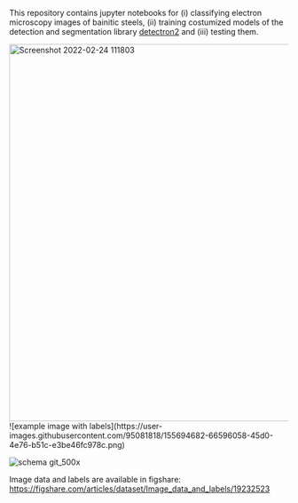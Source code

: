 This repository contains jupyter notebooks for (i) classifying electron microscopy images of bainitic steels, (ii) training costumized models of the detection and segmentation library [detectron2](https://github.com/facebookresearch/detectron2) and (iii) testing them.   

<img width="679" alt="Screenshot 2022-02-24 111803" src="https://user-images.githubusercontent.com/95081818/155505240-80a75f7c-11fe-46a0-9a32-f57d90784ddc.png">
![example image with labels](https://user-images.githubusercontent.com/95081818/155694682-66596058-45d0-4e76-b51c-e3be46fc978c.png)

![schema git_500x](https://user-images.githubusercontent.com/95081818/155836086-93a81151-5e95-4b48-b9ff-3c4a53177726.png)


Image data and labels are available in figshare:
https://figshare.com/articles/dataset/Image_data_and_labels/19232523
